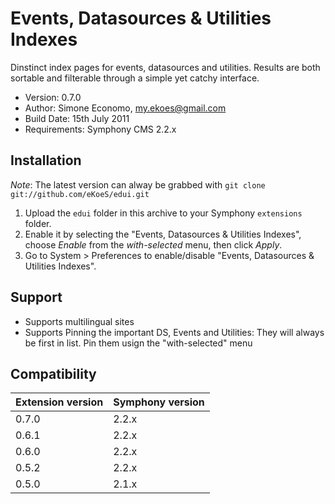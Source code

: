 # Events, Datasources & Utilities Indexes

Dinstinct index pages for events, datasources and utilities. Results are both sortable and filterable through a simple yet catchy interface.

- Version: 0.7.0
- Author: Simone Economo, my.ekoes@gmail.com
- Build Date: 15th July 2011
- Requirements: Symphony CMS 2.2.x

## Installation

_Note_: The latest version can alway be grabbed with `git clone git://github.com/eKoeS/edui.git`

1. Upload the `edui` folder in this archive to your Symphony `extensions` folder.
2. Enable it by selecting the "Events, Datasources & Utilities Indexes", choose _Enable_ from the _with-selected_ menu, then click _Apply_.
3. Go to System > Preferences to enable/disable "Events, Datasources & Utilities Indexes".

## Support

- Supports multilingual sites
- Supports Pinning the important DS, Events and Utilities: They will always be first in list. Pin them usign the "with-selected" menu

## Compatibility

 Extension version | Symphony version
 ----------------- | ----------------
 0.7.0             | 2.2.x
 0.6.1             | 2.2.x
 0.6.0             | 2.2.x
 0.5.2             | 2.2.x
 0.5.0             | 2.1.x
